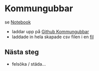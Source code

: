 # Kommungubbar
 
se [Notebook](https://github.com/salgo60/Kommungubbar/blob/main/GetDataXLSX.ipynb)

* laddar upp på [Github Kommungubbar](https://github.com/salgo60/Kommungubbar/tree/main)
* laddade in hela skapade csv filen i en [fil](https://docs.google.com/spreadsheets/d/1lVzib2Ha3s4Aw0w7Z1ER5wivbRCZJpeAeKkogo9jOAI/edit?usp=sharing) 

## Nästa steg
* felsöka / städa...
